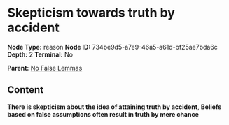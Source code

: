 # Skepticism towards truth by accident

**Node Type:** reason
**Node ID:** 734be9d5-a7e9-46a5-a61d-bf25ae7bda6c
**Depth:** 2
**Terminal:** No

**Parent:** [No False Lemmas](no-false-lemmas.md)

## Content

**There is skepticism about the idea of attaining truth by accident**, **Beliefs based on false assumptions often result in truth by mere chance**
